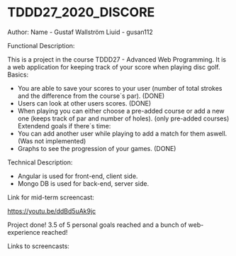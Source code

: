 # TDDD27_2020_DISCORE

Author:
Name - Gustaf Wallström
Liuid - gusan112

Functional Description: 

This is a project in the course TDDD27 - Advanced Web Programming. It is a web application for keeping track of your score when playing disc golf.
Basics:
- You are able to save your scores to your user (number of total strokes and the difference from the course´s par). (DONE)
- Users can look at other users scores. (DONE)
- When playing you can either choose a pre-added course or add a new one (keeps track of par and number of holes). (only pre-added courses)
Extendend goals if there´s time:
- You can add another user while playing to add a match for them aswell. (Was not implemented)
- Graphs to see the progression of your games. (DONE)

Technical Description:

- Angular is used for front-end, client side.
- Mongo DB is used for back-end, server side.

Link for mid-term screencast:

https://youtu.be/ddBd5uAk9jc

Project done! 3.5 of 5 personal goals reached and a bunch of web-experience reached!

Links to screencasts:
